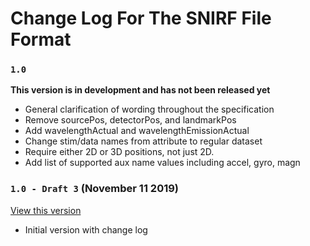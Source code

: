 # Change Log For The SNIRF File Format


### `1.0`

**This version is in development and has not been released yet**

* General clarification of wording throughout the specification
* Remove sourcePos, detectorPos, and landmarkPos
* Add wavelengthActual and wavelengthEmissionActual
* Change stim/data names from attribute to regular dataset
* Require either 2D or 3D positions, not just 2D.
* Add list of supported aux name values including accel, gyro, magn

### `1.0 - Draft 3` (November 11 2019)

[View this version](https://github.com/fNIRS/snirf/tree/da550abf7ec70084e31ba428df09a9dcbf3e6036)  

* Initial version with change log
